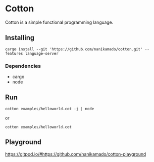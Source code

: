 # Cotton
Cotton is a simple functional programming language.

## Installing

```
cargo install --git 'https://github.com/nanikamado/cotton.git' --features language-server
```

### Dependencies
- cargo
- node

## Run

```
cotton examples/helloworld.cot -j | node
```

or

```
cotton examples/helloworld.cot
```

## Playground

https://gitpod.io/#https://github.com/nanikamado/cotton-playground
